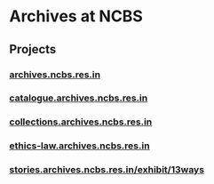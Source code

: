 # Archives at NCBS


## Projects 
### [archives.ncbs.res.in](https://archives.ncbs.res.in)
### [catalogue.archives.ncbs.res.in](http://catalogue.archives.ncbs.res.in)  
### [collections.archives.ncbs.res.in](http://collections.archives.ncbs.res.in)  
### [ethics-law.archives.ncbs.res.in](https://ethics-law.archives.ncbs.res.in)
### [stories.archives.ncbs.res.in/exhibit/13ways](http://stories.archives.ncbs.res.in/exhibit/13ways/)


